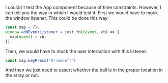 I couldn´t test the App component because of time constraints. However, I can tell you the way in which I would test it:
First we would have to mock the window listener. This could be done this way:

```javascript
const map = {};
window.addEventListener = jest.fn((event, cb) => {
  map[event] = cb;
});
```

Then, we would have to mock the user interaction with this listener:

```javascript
const map.keyPress("ArrowLeft")
```

And then we just need to assert whether the ball is in the proper location in the array or not.
